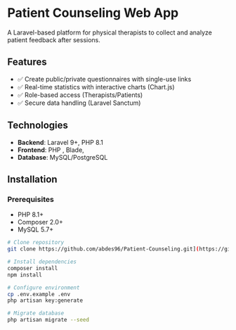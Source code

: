 # Patient Counseling Web App

A Laravel-based platform for physical therapists to collect and analyze patient feedback after sessions.


## Features
- ✅ Create public/private questionnaires with single-use links
- ✅ Real-time statistics with interactive charts (Chart.js)
- ✅ Role-based access (Therapists/Patients)
- ✅ Secure data handling (Laravel Sanctum)

## Technologies
- **Backend**: Laravel 9+, PHP 8.1
- **Frontend**: PHP , Blade,
- **Database**: MySQL/PostgreSQL

## Installation

### Prerequisites
- PHP 8.1+
- Composer 2.0+
- MySQL 5.7+

```bash
# Clone repository
git clone https://github.com/abdes96/Patient-Counseling.git](https://github.com/abdes96/laravel-app.git

# Install dependencies
composer install
npm install

# Configure environment
cp .env.example .env
php artisan key:generate

# Migrate database
php artisan migrate --seed
